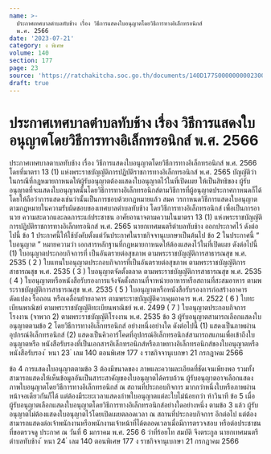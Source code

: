 ```yaml
---
name: >-
  ประกาศเทศบาลตำบลทับช้าง เรื่อง วิธีการแสดงใบอนุญาตโดยวิธีการทางอิเล็กทรอนิกส์
  พ.ศ. 2566
date: '2023-07-21'
category: ง พิเศษ
volume: 140
section: 177
page: 23
source: 'https://ratchakitcha.soc.go.th/documents/140D177S0000000002300.pdf'
draft: true
---
```


# ประกาศเทศบาลตำบลทับช้าง เรื่อง วิธีการแสดงใบอนุญาตโดยวิธีการทางอิเล็กทรอนิกส์ พ.ศ. 2566

ประกาศเทศบาลตาบลทับช้าง เรื่อง วิธีการแสดงใบอนุญาตโดยวิธีการทางอิเล็กทรอนิกส์ พ.ศ. 2566 โดยที่มาตรา 13 (1) แห่งพระราชบัญญัติการปฏิบัติราชการทางอิเล็กทรอนิกส์ พ.ศ. 2565 บัญญัติว่าในกรณีที่กฎหมายกาหนดให้ผู้รับอนุญาตต้องแสดงใบอนุญาตไว้ในที่เปิดเผย ให้เป็นสิทธิของ ผู้รับอนุญาตที่จะแสดงใบอนุญาตนั้นโดยวิธีการทางอิเล็กทรอนิกส์ตามวิธีการที่ผู้อนุญาตประกาศกาหนดก็ได้ โดยให้ถือว่าการแสดงเช่นว่านั้นเป็นการชอบด้วยกฎหมายแล้ว สมค วรกาหนดวิธีการแสดงใบอนุญาต ตามกฎหมายในความรับผิดชอบของเทศบาลตำบลทับช้าง โดยวิธีการทางอิเล็กทรอนิกส์ เพื่อเป็นการอานวย ความสะดวกและลดภาระแก่ประชาชน อาศัยอานาจตามความในมาตรา 13 (1) แห่งพระราชบัญญัติการปฏิบัติราชการทางอิเล็กทรอนิกส์ พ.ศ. 2565 นายกเทศมนตรีตำบลทับช้าง ออกประกาศไว้ ดังต่อไปนี้ ข้อ 1 ประกาศนี้ให้ใช้บังคับตั้งแต่วันประกาศในราชกิจจานุเบกษาเป็นต้นไป ข้อ 2 ในประกาศนี้ “ ใบอนุญาต ” หมายความว่า เอกสารหลักฐานที่กฎหมายกาหนดให้ต้องแสดงไว้ในที่เปิดเผย ดังต่อไปนี้ (1) ใบอนุญาตประกอบกิจการที่ เป็นอันตรายต่อสุขภาพ ตามพระราชบัญญัติการสาธารณสุข พ.ศ. 2535 ( 2 ) ใบแทนใบอนุญาตประกอบกิจการที่เป็นอันตรายต่อสุขภาพ ตามพระราชบัญญัติการสาธารณสุข พ.ศ. 2535 ( 3 ) ใบอนุญาตจัดตั้งตลาด ตามพระราชบัญญัติการสาธารณสุข พ.ศ. 2535 ( 4 ) ใบอนุญาตหรือหนังสือรับรองการแจ้งจัดตั้งสถานที่จาหน่ายอาหารหรือสถานที่สะสมอาหาร ตามพระราชบัญญัติการสาธารณสุข พ.ศ. 2535 ( 5 ) ใบอนุญาตหรือหนังสือรับรองการก่อสร้างอาคาร ดัดแปลง รื้อถอน หรือเคลื่อนย้ายอาคาร ตามพระราชบัญญัติควบคุมอาคาร พ.ศ. 2522 ( 6 ) ใบทะ เบียนพาณิชย์ ตามพระราชบัญญัติทะเบียนพาณิชย์ พ.ศ. 2499 ( 7 ) ใบอนุญาตประกอบกิจการโรงงาน (จาพวก 2) ตามพระราชบัญญัติโรงงาน พ.ศ. 2535 ข้อ 3 ผู้รับอนุญาตสามารถเลือกแสดงใบอนุญาตตามข้อ 2 โดยวิธีการทางอิเล็กทรอนิกส์ อย่างหนึ่งอย่างใด ดังต่อไปนี้ (1) แสดงเป็นภาพผ่านอุปกรณ์อิเล็กทรอนิกส์ (2) แสดงเป็นคิวอาร์โคดที่อุปกรณ์อิเล็กทรอนิกส์สามารถสแกนเพื่อเข้าถึงใบอนุญาตหรือ หนังสือรับรองที่เป็นเอกสารอิเล็กทรอนิกส์หรือภาพทางอิเล็กทรอนิกส์ของใบอนุญาตหรือหนังสือรับรอง ้ หนา 23 ่ เลม 140 ตอนพิเศษ 177 ง ราชกิจจานุเบกษา 21 กรกฎาคม 2566

ข้อ 4 การแสดงใบอนุญาตตามข้อ 3 ต้องมีขนาดของ ภาพและความละเอียดที่ชัดเจนเพียงพอ รวมทั้งสามารถแสดงให้เห็นข้อมูลอันเป็นสาระสาคัญของใบอนุญาตได้ครบถ้วน ผู้รับอนุญาตอาจเลือกแสดงภาพใบอนุญาตโดยวิธีการทางอิเล็กทรอนิกส์ ณ สถานที่ประกอบกิจการ มากกว่าหนึ่งใบหรือภาพผ่านหน้าจอเดียวกันก็ได้ แต่ต้องมีระยะเวลาแสดงภำพใบอนุญาตแต่ละใบไม่น้อยกว่า ห้าวินาที ข้อ 5 เมื่อผู้รับอนุญาตเลือกแสดงใบอนุญาตโดยวิธีการทางอิเล็กทรอนิกส์อย่างใดอย่างหนึ่ง ตามข้อ 3 แล้ว ผู้รับอนุญาตไม่ต้องแสดงใบอนุญาตไว้โดยเปิดเผยตลอดเวลา ณ สถานที่ประกอบกิจการ อีกต่อไป แต่ต้องสามารถแสดงต่อเจ้าพนักงานหรือพนักงานเจ้าหน้าที่ได้ตลอดเวลาเมื่อมีการตรวจสอบ หรือต่อประชาชนที่ขอตรวจดู ประกาศ ณ วันที่ 6 มกราคม พ.ศ. 256 6 ว่าที่ร้อยโท สมบัติ จึงตระกูล นายกเทศมนตรีตำบลทับช้าง ้ หนา 24 ่ เลม 140 ตอนพิเศษ 177 ง ราชกิจจานุเบกษา 21 กรกฎาคม 2566

